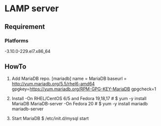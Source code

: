 LAMP server
===========

Requirement
----------
### Platforms
-3.10.0-229.el7.x86_64

HowTo
----------
1. Add MariaDB repo.
   [mariadb]
   name = MariaDB
   baseurl = http://yum.mariadb.org/5.5/rhel6-amd64
   gpgkey=https://yum.mariadb.org/RPM-GPG-KEY-MariaDB
   gpgcheck=1

2. Install
-On RHEL/CentOS 6/5 and Fedora 19,18,17 #
    $ yum -y install MariaDB MariaDB-server
-On Fedora 20 #
    $ yum -y install mariadb mariadb-server

3. Start MariaDB
    $ /etc/init.d/mysql start
